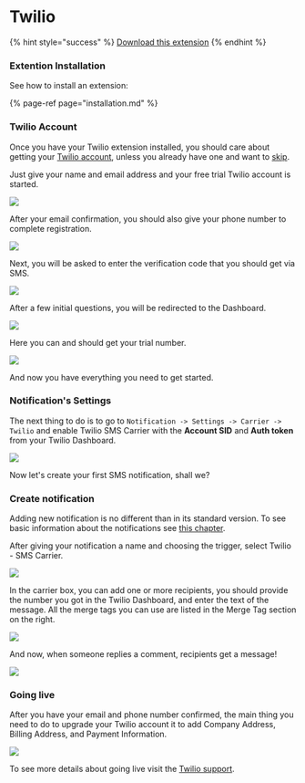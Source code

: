 # Twilio

{% hint style="success" %}
[Download this extension](https://bracketspace.com/downloads/notification-twilio/)
{% endhint %}

### Extention Installation

See how to install an extension:

{% page-ref page="installation.md" %}

### Twilio Account

Once you have your Twilio extension installed, you should care about getting your [Twilio account](https://www.twilio.com/console), unless you already have one and want to [skip](twilio.md#notifications-settings).

Just give your name and email address and your free trial Twilio account is started.

![](../.gitbook/assets/obraz%20%2811%29.png)

After your email confirmation, you should also give your phone number to complete registration.

![](../.gitbook/assets/obraz%20%284%29.png)

Next, you will be asked to enter the verification code that you should get via SMS.  

![](../.gitbook/assets/inkedobraz_li.jpg)

After a few initial questions, you will be redirected to the Dashboard.

![](../.gitbook/assets/obraz%20%285%29.png)

Here you can and should get your trial number.

![](../.gitbook/assets/obraz%20%286%29.png)

And now you have everything you need to get started.

### Notification's Settings

The next thing to do is to go to `Notification -> Settings -> Carrier -> Twilio` and enable Twilio SMS Carrier with the **Account SID** and **Auth token** from your Twilio Dashboard.

![](../.gitbook/assets/obraz%20%289%29.png)

Now let's create your first SMS notification, shall we?

### Create notification

Adding new notification is no different than in its standard version. To see basic information about the notifications see [this chapter](../user-guide/how-to-create-notifications.md#define-new-notification).

After giving your notification a name and choosing the trigger, select Twilio - SMS Carrier.

![](../.gitbook/assets/obraz%20%281%29.png)

In the carrier box, you can add one or more recipients, you should provide the number you got in the Twilio Dashboard, and enter the text of the message. All the merge tags you can use are listed in the Merge Tag section on the right.

![](../.gitbook/assets/obraz%20%287%29.png)

And now, when someone replies a comment, recipients get a message!

![](../.gitbook/assets/twilio_sms.png)

### Going live

After you have your email and phone number confirmed, the main thing you need to do to upgrade your Twilio account it to add Company Address, Billing Address, and Payment Information.

![](../.gitbook/assets/obraz%20%2810%29.png)

To see more details about going live visit the [Twilio support](https://support.twilio.com/hc/en-us/articles/223183208-Upgrading-to-a-paid-Twilio-Account).

